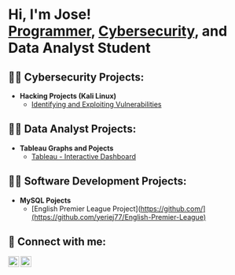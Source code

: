 <h1>Hi, I'm Jose! <br/><a href="https://github.com/yeriej77">Programmer</a>, <a href="https://www.linkedin.com//in/joseantoniourena/">Cybersecurity</a>, and <a>Data Analyst Student</a>
<h2>👨‍💻 Cybersecurity Projects:</h2>
  
- <b> Hacking Projects (Kali Linux) </b>
  - [Identifying and Exploiting Vulnerabilities](https://github.com/yeriej77/Identifying-and-Exploiting-Vulnerabilities)

<h2>👨‍💻 Data Analyst Projects:</h2>

- <b>Tableau Graphs and Pojects </b>
    - [Tableau - Interactive Dashboard](https://github.com/yeriej77/Tableau-Dashboard/tree/main)


<h2>👨‍💻 Software Development Projects:</h2>

- <b>MySQL Pojects</b>
    - [English Premier League Project](https://github.com/](https://github.com/yeriej77/English-Premier-League)

<h2> 🤳 Connect with me:</h2>

[<img align="left" alt="JoshMadakor | LinkedIn" width="22px" src="https://cdn.jsdelivr.net/npm/simple-icons@v3/icons/linkedin.svg" />][linkedin]
[<img align="left" alt="JoshMadakor | Instagram" width="22px" src="https://cdn.jsdelivr.net/npm/simple-icons@v3/icons/instagram.svg" />][instagram]

[instagram]: https://www.instagram.com/itsyeriel/
[linkedin]: https://www.linkedin.com//in/joseantoniourena/

<!--
**joshmadakor1/joshmadakor1** is a ✨ _special_ ✨ repository because its `README.md` (this file) appears on your GitHub profile.

Here are some ideas to get you started:

- 🔭 I’m currently working on ...
- 🌱 I’m currently learning ...
- 👯 I’m looking to collaborate on ...
- 🤔 I’m looking for help with ...
- 💬 Ask me about ...
- 📫 How to reach me: ...
- 😄 Pronouns: ...
- ⚡ Fun fact: ...
-->
